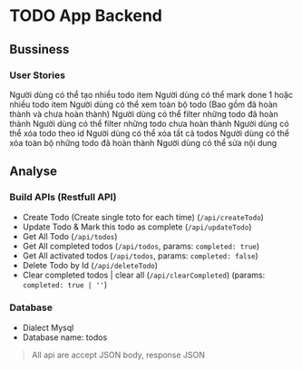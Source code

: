 # TODO App Backend

## Bussiness

### User Stories

Người dùng có thể tạo nhiều todo item
Người dùng có thể mark done 1 hoặc nhiều todo item
Người dùng có thể xem toàn bộ todo (Bao gồm đã hoàn thành và chưa hoàn thành)
Người dùng có thể filter những todo đã hoàn thành
Người dùng có thể filter những todo chưa hoàn thành
Người dùng có thể xóa todo theo id
Người dùng có thể xóa tất cả todos
Người dùng có thể xóa toàn bộ những todo đã hoàn thành
Người dùng có thể sửa nội dung

## Analyse

### Build APIs (Restfull API)

- Create Todo (Create single toto for each time) (`/api/createTodo`)
- Update Todo & Mark this todo as complete (`/api/updateTodo`)
- Get All Todo (`/api/todos`)
- Get All completed todos (`/api/todos`, params: `completed: true`)
- Get All activated todos (`/api/todos`, params: `completed: false`)
- Delete Todo by Id (`/api/deleteTodo`)
- Clear completed todos | clear all (`/api/clearCompleted`) (params: `completed: true | ''`)

### Database
- Dialect Mysql
- Database name: todos

> All api are accept JSON body, response JSON